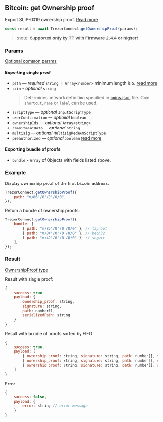 ## Bitcoin: get Ownership proof

Export SLIP-0019 ownership proof. [Read more](https://github.com/satoshilabs/slips/blob/master/slip-0019.md#proof-usage)

```javascript
const result = await TrezorConnect.getOwnershipProof(params);
```

> :note: **Supported only by TT with Firmware 2.4.4 or higher!**

### Params

[Optional common params](commonParams.md)

#### Exporting single proof

-   `path` — _required_ `string | Array<number>` minimum length is `5`. [read more](../path.md)
-   `coin` - _optional_ `string`
    > Determines network definition specified in [coins.json](https://github.com/trezor/trezor-suite/blob/develop/packages/connect-common/files/coins.json) file.
    > Coin `shortcut`, `name` or `label` can be used.
-   `scriptType` — _optional_ `InputScriptType`
-   `userConfirmation` — _optional_ `boolean`
-   `ownershipIds` — _optional_ `Array<string>`
-   `commitmentData` — _optional_ `string`
-   `multisig` — _optional_ `MultisigRedeemScriptType`
-   `preauthorized` — _optional_ `boolean` [read more](./authorizeCoinjoin.md)

#### Exporting bundle of proofs

-   `bundle` - `Array` of Objects with fields listed above.

### Example

Display ownership proof of the first bitcoin address:

```javascript
TrezorConnect.getOwnershipProof({
    path: "m/86'/0'/0'/0/0",
});
```

Return a bundle of ownership proofs:

```javascript
TrezorConnect.getOwnershipProof({
    bundle: [
        { path: "m/86'/0'/0'/0/0" }, // taproot
        { path: "m/84'/0'/0'/0/0" }, // bech32
        { path: "m/49'/0'/0'/0/0" }, // segwit
    ],
});
```

### Result

[OwnershipProof type](https://github.com/trezor/trezor-suite/blob/develop/packages/connect/src/types/api/getOwnershipProof.ts)

Result with single proof:

```javascript
{
    success: true,
    payload: {
        ownership_proof: string,
        signature: string,
        path: number[],
        serializedPath: string
    }
}
```

Result with bundle of proofs sorted by FIFO

```javascript
{
    success: true,
    payload: [
        { ownership_proof: string, signature: string, path: number[], serializedPath: string }, // taproot
        { ownership_proof: string, signature: string, path: number[], serializedPath: string }, // bech32
        { ownership_proof: string, signature: string, path: number[], serializedPath: string }  // segwit
    ]
}
```

Error

```javascript
{
    success: false,
    payload: {
        error: string // error message
    }
}
```
